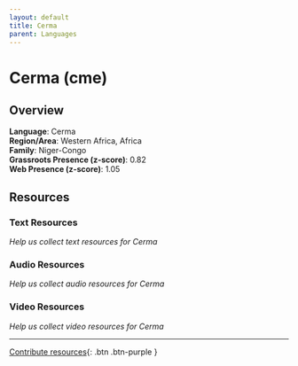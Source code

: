 ```yaml
---
layout: default
title: Cerma
parent: Languages
---
```


# Cerma (cme)

## Overview

**Language**: Cerma  
**Region/Area**: Western Africa, Africa  
**Family**: Niger-Congo  
**Grassroots Presence (z-score)**: 0.82  
**Web Presence (z-score)**: 1.05  

## Resources

### Text Resources
*Help us collect text resources for Cerma*

### Audio Resources
*Help us collect audio resources for Cerma*

### Video Resources
*Help us collect video resources for Cerma*

---

[Contribute resources](https://forms.office.com/e/1SfLJx3u1r){: .btn .btn-purple }
